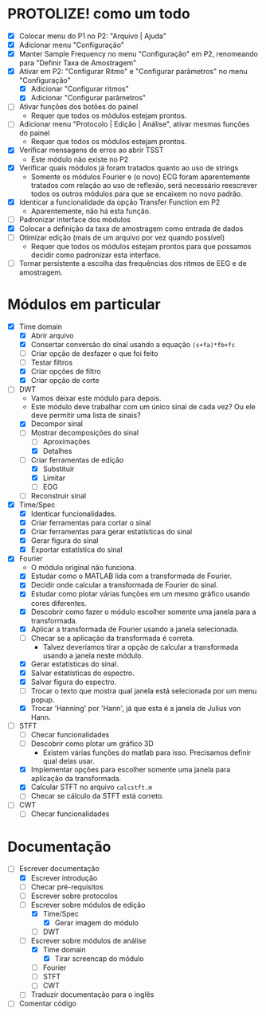 # PROTOLIZE! como um todo

- [x] Colocar menu do P1 no P2: "Arquivo | Ajuda"
- [x] Adicionar menu "Configuração"
- [x] Manter Sample Frequency no menu "Configuração" em P2, renomeando para "Definir Taxa de Amostragem"
- [x] Ativar em P2: "Configurar Ritmo" e "Configurar parâmetros" no menu "Configuração"
  - [x] Adicionar "Configurar ritmos"
  - [x] Adicionar "Configurar parâmetros"
- [ ] Ativar funções dos botões do painel
  + Requer que todos os módulos estejam prontos.
- [ ] Adicionar menu "Protocolo | Edição | Análise", ativar mesmas funções do painel
  + Requer que todos os módulos estejam prontos.
- [x] Verificar mensagens de erros ao abrir TSST
  + Este módulo não existe no P2
- [x] Verificar quais módulos já foram tratados quanto ao uso de strings
  + Somente os módulos Fourier e (o novo) ECG foram aparentemente tratados com relação ao uso de reflexão, será necessário reescrever todos os outros módulos para que se encaixem no novo padrão.
- [x] Identicar a funcionalidade da opção Transfer Function em P2
  + Aparentemente, não há esta função.
- [ ] Padronizar interface dos módulos
- [x] Colocar a definição da taxa de amostragem como entrada de dados
- [ ] Otimizar edição (mais de um arquivo por vez quando possível)
  + Requer que todos os módulos estejam prontos para que possamos decidir como padronizar esta interface.
- [ ] Tornar persistente a escolha das frequências dos ritmos de EEG e de amostragem.

# Módulos em particular

- [x] Time domain
  - [x] Abrir arquivo
  - [x] Consertar conversão do sinal usando a equação `(s+fa)*fb+fc`
  - [ ] Criar opção de desfazer o que foi feito
  - [ ] Testar filtros
  - [x] Criar opções de filtro
  - [x] Criar opção de corte
- [ ] DWT
  + Vamos deixar este módulo para depois.
  + Este módulo deve trabalhar com um único sinal de cada vez? Ou ele deve permitir uma lista de sinais?
  - [x] Decompor sinal
  - [ ] Mostrar decomposições do sinal
    - [ ] Aproximações
    - [x] Detalhes
  - [ ] Criar ferramentas de edição
    - [x] Substituir
    - [x] Limitar
    - [ ] EOG
  - [ ] Reconstruir sinal
- [x] Time/Spec
  - [x] Identicar funcionalidades.
  - [x] Criar ferramentas para cortar o sinal
  - [x] Criar ferramentas para gerar estatísticas do sinal
  - [x] Gerar figura do sinal
  - [x] Exportar estatística do sinal	  
- [x] Fourier
  + O módulo original não funciona.
  - [x] Estudar como o MATLAB lida com a transformada de Fourier.
  - [x] Decidir onde calcular a transformada de Fourier do sinal.
  - [x] Estudar como plotar várias funções em um mesmo gráfico usando cores diferentes.
  - [x] Descobrir como fazer o módulo escolher somente uma janela para a   transformada.
  - [x] Aplicar a transformada de Fourier usando a janela selecionada.
  - [ ] Checar se a aplicação da transformada é correta.
    + Talvez deveríamos tirar a opção de calcular a transformada usando a janela neste módulo.
  - [x] Gerar estatísticas do sinal.
  - [x] Salvar estatísticas do espectro.
  - [x] Salvar figura do espectro.
  - [ ] Trocar o texto que mostra qual janela está selecionada por um menu popup.
  - [x] Trocar 'Hanning' por 'Hann', já que esta é a janela de Julius von Hann.
- [ ] STFT
  - [ ] Checar funcionalidades
  - [ ] Descobrir como plotar um gráfico 3D
    + Existem várias funções do matlab para isso. Precisamos definir qual delas usar.
  - [x] Implementar opções para escolher somente uma janela para aplicação da transformada.
  - [x] Calcular STFT no arquivo `calcstft.m`
  - [ ] Checar se cálculo da STFT está correto.
- [ ] CWT
  - [ ] Checar funcionalidades

# Documentação

- [ ] Escrever documentação
  - [x] Escrever introdução
  - [ ] Checar pré-requisitos
  - [ ] Escrever sobre protocolos
  - [ ] Escrever sobre módulos de edição
    - [x] Time/Spec
      - [x] Gerar imagem do módulo
    - [ ] DWT
  - [ ] Escrever sobre módulos de análise
    - [x] Time domain
      - [x] Tirar screencap do módulo
    - [ ] Fourier
    - [ ] STFT
    - [ ] CWT
  - [ ] Traduzir documentação para o inglês
- [ ] Comentar código
